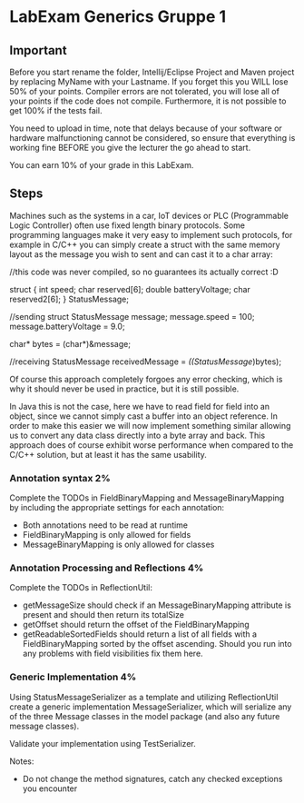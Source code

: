 # LabExam Generics Gruppe 1

## Important
Before you start rename the folder, Intellij/Eclipse Project and Maven project by replacing MyName with your Lastname. If you forget this you WILL lose 50% of your points. 
Compiler errors are not tolerated, you will lose all of your points if the code does not compile. Furthermore, it is not possible to get 100% if the tests fail.

You need to upload in time, note that delays because of your software or hardware malfunctioning cannot be considered, so ensure that everything is working fine BEFORE you give the lecturer the go ahead to start. 

You can earn 10% of your grade in this LabExam.

## Steps

Machines such as the systems in a car, IoT devices or PLC (Programmable Logic Controller) often use fixed length binary protocols. Some 
programming languages make it very easy to implement such protocols, for example in C/C++ you can simply create a struct with the same memory layout as the message you wish to sent and can cast it to a char array:

//this code was never compiled, so no guarantees its actually correct :D 

struct {
	int speed;
	char reserved[6];
	double batteryVoltage;
	char reserved2[6];
} StatusMessage;

//sending
struct StatusMessage message;
message.speed = 100;
message.batteryVoltage = 9.0;

char* bytes = (char*)&message;

//receiving
StatusMessage receivedMessage = *((StatusMessage*)bytes);


Of course this approach completely forgoes any error checking, which is why it should never be used in practice, but it is still possible. 

In Java this is not the case, here we have to read field for field into an object, since we cannot simply cast a buffer into an object reference. In order to make this easier we will now implement something similar allowing us to convert any data class directly into a byte array and back. This approach does of course exhibit worse performance when compared to the C/C++ solution, but at least it has the same usability.


### Annotation syntax 2%

Complete the TODOs in FieldBinaryMapping and MessageBinaryMapping by including the appropriate settings for each annotation: 
- Both annotations need to be read at runtime
- FieldBinaryMapping is only allowed for fields
- MessageBinaryMapping is only allowed for classes

### Annotation Processing and Reflections 4%

Complete the TODOs in ReflectionUtil: 
- getMessageSize should check if an MessageBinaryMapping attribute is present and should then return its totalSize
- getOffset should return the offset of the FieldBinaryMapping
- getReadableSortedFields should return a list of all fields with a FieldBinaryMapping sorted by the offset ascending. Should you run
  into any problems with field visibilities fix them here. 

### Generic Implementation 4%

Using StatusMessageSerializer as a template and utilizing ReflectionUtil create a generic implementation MessageSerializer, which will serialize any of the three Message classes in the model package (and also any future message classes). 

Validate your implementation using TestSerializer. 


Notes: 
- Do not change the method signatures, catch any checked exceptions you encounter
